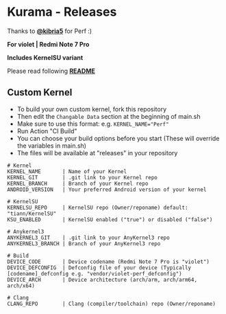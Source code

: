 # Kurama - Releases
Thanks to **[@kibria5](https://github.com/kibria5/kernel_xiaomi_violet)** for Perf :)

**For violet | Redmi Note 7 Pro**

**Includes KernelSU variant**

Please read following **[README](https://github.com/silvzr/bootlegger_kernel_archive/blob/master/README.md)**

## Custom Kernel
- To build your own custom kernel, fork this repository
- Then edit the ```Changable Data``` section at the beginning of main.sh
- Make sure to use this format: e.g. ```KERNEL_NAME="Perf"```
- Run Action "CI Build"
- You can choose your build options before you start (These will override the variables in main.sh)
- The files will be available at "releases" in your repository

```
# Kernel
KERNEL_NAME       | Name of your Kernel
KERNEL_GIT        | .git link to your Kernel repo
KERNEL_BRANCH     | Branch of your Kernel repo
ANDROID_VERSION   | Your preferred Android version of your kernel

# KernelSU
KERNELSU_REPO     | KernelSU repo (Owner/reponame) default: "tiann/KernelSU"
KSU_ENABLED       | KernelSU enabled ("true") or disabled ("false")

# Anykernel3
ANYKERNEL3_GIT    | .git link to your AnyKernel3 repo
ANYKERNEL3_BRANCH | Branch of your AnyKernel3 repo

# Build
DEVICE_CODE       | Device codename (Redmi Note 7 Pro is "violet")
DEVICE_DEFCONFIG  | Defconfig file of your device (Typically [codename]_defconfig e.g. "vendor/violet-perf_defconfig")
DEVICE_ARCH       | Device architecture (arch/arm, arch/arm64, arch/x64)

# Clang
CLANG_REPO        | Clang (compiler/toolchain) repo (Owner/reponame)
```
